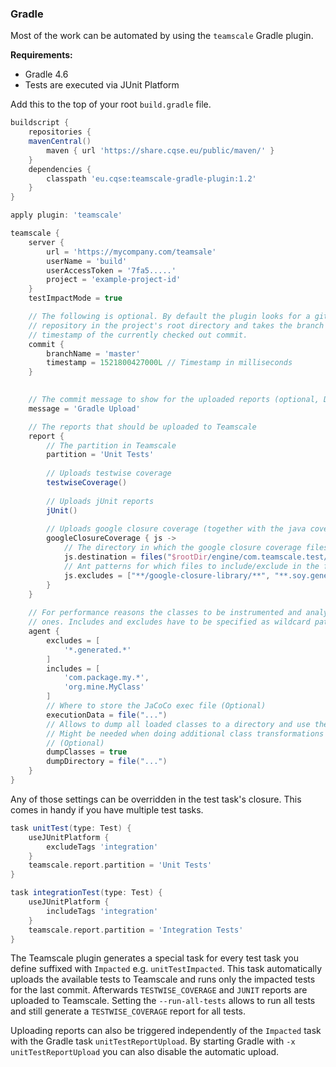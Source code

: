 
### Gradle

Most of the work can be automated by using the `teamscale` Gradle plugin.

**Requirements:**
 - Gradle 4.6
 - Tests are executed via JUnit Platform

Add this to the top of your root `build.gradle` file.
```groovy
buildscript {
	repositories {
    mavenCentral()
		maven { url 'https://share.cqse.eu/public/maven/' }
	}
	dependencies {
		classpath 'eu.cqse:teamscale-gradle-plugin:1.2'
	}
}

apply plugin: 'teamscale'

teamscale {
    server {
        url = 'https://mycompany.com/teamsale'
        userName = 'build'
        userAccessToken = '7fa5.....'
        project = 'example-project-id'
    }
    testImpactMode = true

    // The following is optional. By default the plugin looks for a git
    // repository in the project's root directory and takes the branch and
    // timestamp of the currently checked out commit.
    commit {
        branchName = 'master'
        timestamp = 1521800427000L // Timestamp in milliseconds
    }
    

    // The commit message to show for the uploaded reports (optional, Default: 'Gradle Upload')
    message = 'Gradle Upload'

    // The reports that should be uploaded to Teamscale
    report {
        // The partition in Teamscale
        partition = 'Unit Tests'
        
        // Uploads testwise coverage
        testwiseCoverage()
        
        // Uploads jUnit reports
        jUnit()
        
        // Uploads google closure coverage (together with the java coverage) as testwise coverage
        googleClosureCoverage { js ->
            // The directory in which the google closure coverage files reside after the test
            js.destination = files("$rootDir/engine/com.teamscale.test/ui-test-coverage")
            // Ant patterns for which files to include/exclude in the final report
            js.excludes = ["**/google-closure-library/**", "**.soy.generated.js", "soyutils_usegoog.js"]
        }
    }
    
    // For performance reasons the classes to be instrumented and analyzed can be filtered to only include the relevant 
    // ones. Includes and excludes have to be specified as wildcard pattern with ? and * as placeholders. (Optional)
    agent {
        excludes = [
            '*.generated.*'
        ]
        includes = [
            'com.package.my.*',
            'org.mine.MyClass'
        ]
        // Where to store the JaCoCo exec file (Optional)
        executionData = file("...")
        // Allows to dump all loaded classes to a directory and use them to generate the report
        // Might be needed when doing additional class transformations e.g. by another profiler
        // (Optional)
        dumpClasses = true
        dumpDirectory = file("...")
    }
}
```

Any of those settings can be overridden in the test task's closure. This comes in handy if you have multiple test tasks.

```groovy
task unitTest(type: Test) {
    useJUnitPlatform {
        excludeTags 'integration'
    }
    teamscale.report.partition = 'Unit Tests'
}

task integrationTest(type: Test) {
    useJUnitPlatform {
        includeTags 'integration'
    }
    teamscale.report.partition = 'Integration Tests'
}
```
The Teamscale plugin generates a special task for every test task you define suffixed with `Impacted` e.g. `unitTestImpacted`.
This task automatically uploads the available tests to Teamscale and runs only the impacted tests for the last commit.
Afterwards `TESTWISE_COVERAGE` and `JUNIT` reports are uploaded to Teamscale. Setting the `--run-all-tests` allows to run all tests and still generate a `TESTWISE_COVERAGE` report for all tests.

Uploading reports can also be triggered independently of the `Impacted` task with the Gradle task `unitTestReportUpload`. By starting Gradle with `-x unitTestReportUpload` you can also disable the automatic upload.
